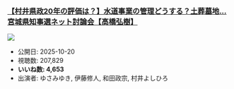 ### [【村井県政20年の評価は？】水道事業の管理どうする？土葬墓地...宮城県知事選ネット討論会【高橋弘樹】](https://www.youtube.com/watch?v=5BMCnWcvKjk)
[![](https://img.youtube.com/vi/5BMCnWcvKjk/sddefault.jpg)](https://www.youtube.com/watch?v=5BMCnWcvKjk)
-   公開日: 2025-10-20
-   視聴数: 207,829
-   **いいね数: 4,653**
-   出演者: ゆさみゆき, 伊藤修人, 和田政宗, 村井よしひろ
